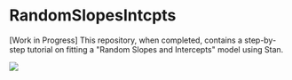 # RandomSlopesIntcpts
[Work in Progress] This repository, when completed, contains a step-by-step tutorial on fitting a "Random Slopes and Intercepts" model using Stan. 

<img src="https://render.githubusercontent.com/render/math?math=e^{i \pi} = -1">
